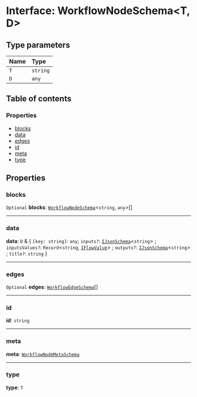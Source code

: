 # Interface: WorkflowNodeSchema\<T, D>

## Type parameters

| Name | Type |
| :------ | :------ |
| `T` | `string` |
| `D` | `any` |

## Table of contents

### Properties

* [blocks](/auto-docs/interface/interfaces/WorkflowNodeSchema.md#blocks)
* [data](/auto-docs/interface/interfaces/WorkflowNodeSchema.md#data)
* [edges](/auto-docs/interface/interfaces/WorkflowNodeSchema.md#edges)
* [id](/auto-docs/interface/interfaces/WorkflowNodeSchema.md#id)
* [meta](/auto-docs/interface/interfaces/WorkflowNodeSchema.md#meta)
* [type](/auto-docs/interface/interfaces/WorkflowNodeSchema.md#type)

## Properties

### blocks

`Optional` **blocks**: [`WorkflowNodeSchema`](/auto-docs/interface/interfaces/WorkflowNodeSchema.md)<`string`, `any`>\[]

***

### data

**data**: `D` & { `[key: string]`: `any`; `inputs?`: [`IJsonSchema`](/auto-docs/interface/interfaces/IJsonSchema.md)<`string`> ; `inputsValues?`: `Record`<`string`, [`IFlowValue`](/auto-docs/interface/types/IFlowValue.md)> ; `outputs?`: [`IJsonSchema`](/auto-docs/interface/interfaces/IJsonSchema.md)<`string`> ; `title?`: `string`  }

***

### edges

`Optional` **edges**: [`WorkflowEdgeSchema`](/auto-docs/interface/interfaces/WorkflowEdgeSchema.md)\[]

***

### id

**id**: `string`

***

### meta

**meta**: [`WorkflowNodeMetaSchema`](/auto-docs/interface/interfaces/WorkflowNodeMetaSchema.md)

***

### type

**type**: `T`
